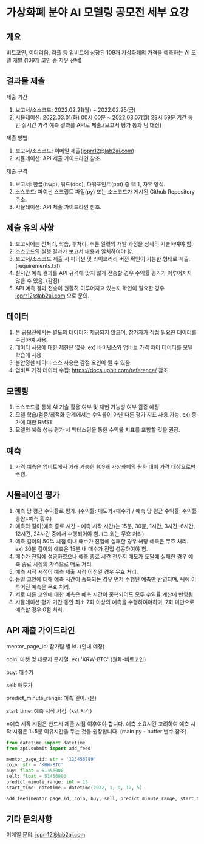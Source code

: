 # 가상화폐 분야 AI 모델링 공모전 세부 요강

## 개요
비트코인, 이더리움, 리플 등 업비트에 상장된 109개 가상화폐의 가격을 예측하는 AI 모델 개발 (109개 코인 중 자유 선택)

## 결과물 제출
제출 기간
1. 보고서/소스코드: 2022.02.21(월) ~ 2022.02.25(금)
2. 시뮬레이션: 2022.03.01(화) 00시 00분 ~ 2022.03.07(월) 23시 59분 기간 동안 실시간 가격 예측 결과를 API로 제출.(보고서 평가 통과 팀 대상)

제출 방법
1. 보고서/소스코드: 이메일 제출(joprr12@lab2ai.com)
2. 시뮬레이션: API 제출 가이드라인 참조.

제출 규격
1. 보고서: 한글(hwp), 워드(doc), 파워포인트(ppt) 중 택 1, 자유 양식.
2. 소스코드: 파이썬 스크립트 파일(py) 또는 소스코드가 게시된 Github Repository 주소.
3. 시뮬레이션: API 제출 가이드라인 참조.

## 제출 유의 사항
1. 보고서에는 전처리, 학습, 후처리, 추론 일련의 개발 과정을 상세히 기술하여야 함.
2. 소스코드의 실행 결과가 보고서 내용과 일치하여야 함.
3. 보고서/소스코드 제출 시 파이썬 및 라이브러리 버전 확인이 가능한 형태로 제출. (requirements.txt)
4. 실시간 예측 결과를 API 규격에 맞지 않게 전송할 경우 수익률 평가가 이루어지지 않을 수 있음. (감점)
5. API 예측 결과 전송이 원활히 이루어지고 있는지 확인이 필요한 경우 joprr12@lab2ai.com 으로 문의.

## 데이터
1. 본 공모전에서는 별도의 데이터가 제공되지 않으며, 참가자가 직접 필요한 데이터를 수집하여 사용.
2. 데이터 사용에 대한 제한은 없음.   ex) 바이낸스와 업비트 가격 차이 데이터를 모델 학습에 사용
3. 불안정한 데이터 소스 사용은 감점 요인이 될 수 있음.
4. 업비트 가격 데이터 수집: https://docs.upbit.com/reference/ 참조

## 모델링
1. 소스코드를 통해 AI 기술 활용 여부 및 재현 가능성 여부 검증 예정
2. 모델 학습/검증/최적화 단계에서는 수익률이 아닌 다른 평가 지표 사용 가능.   ex) 종가에 대한 RMSE
3. 모델의 예측 성능 평가 시 백테스팅을 통한 수익률 지표를 포함할 것을 권장.

## 예측
1. 가격 예측은 업비트에서 거래 가능한 109개 가상화폐의 원화 대비 가격 대상으로만 수행.

## 시뮬레이션 평가
1. 예측 당 평균 수익률로 평가. (수익률: 매도가÷매수가 / 예측 당 평균 수익률: 수익률 총합÷예측 횟수)
2. 예측의 길이(예측 종료 시간 - 예측 시작 시간)는 15분, 30분, 1시간, 3시간, 6시간, 12시간, 24시간 중에서 수행되어야 함. (그 외는 무효 처리)
3. 예측 길이의 50% 시점 이내 매수가 진입에 실패한 경우 해당 예측은 무효 처리. ex) 30분 길이의 예측은 15분 내 매수가 진입 성공하여야 함.
4. 매수가 진입에 성공하였으나 예측 종료 시간 전까지 매도가 도달에 실패한 경우 예측 종료 시점의 가격으로 매도 처리.
5. 예측 시작 시점이 예측 제출 시점 이전일 경우 무효 처리.
6. 동일 코인에 대해 예측 시간이 중복되는 경우 먼저 수행된 예측만 반영되며, 뒤에 이루어진 예측은 무효 처리.
7. 서로 다른 코인에 대한 예측은 예측 시간이 중복되어도 모두 수익률 계산에 반영됨.
8. 시뮬레이션 평가 기간 동안 최소 7회 이상의 예측을 수행하여야하며, 7회 미만으로 예측할 경우 0점 처리.

## API 제출 가이드라인
mentor_page_id: 참가팀 별 id. (안내 예정)

coin: 마켓 명 대문자 문자열. ex) 'KRW-BTC' (원화-비트코인)

buy: 매수가

sell: 매도가

predict_minute_range: 예측 길이. (분)

start_time: 예측 시작 시점. (kst 시각)

※예측 시작 시점은 반드시 제출 시점 이후여야 합니다. 예측 소요시간 고려하여 예측 시작 시점은 1~5분 여유시간을 두는 것을 권장합니다. (main.py - buffer 변수 참조)

```python
from datetime import datetime
from api.submit import add_feed

mentor_page_id: str = '123456789'
coin: str = 'KRW-BTC'
buy: float = 51356000
sell: float = 51456000
predict_minute_range: int = 15
start_time: datetime = datetime(2022, 1, 9, 12, 5)

add_feed(mentor_page_id, coin, buy, sell, predict_minute_range, start_time)
```

## 기타 문의사항
이메일 문의: joprr12@lab2ai.com
